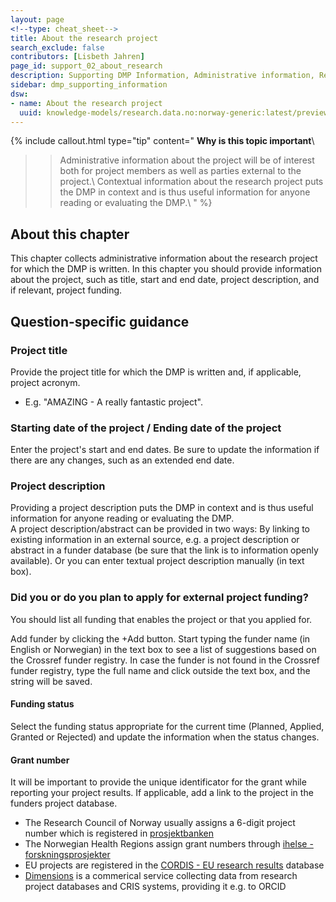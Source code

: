 ```yaml
---
layout: page
<!--type: cheat_sheet-->
title: About the research project
search_exclude: false
contributors: [Lisbeth Jahren]
page_id: support_02_about_research
description: Supporting DMP Information, Administrative information, Research project, Contributors, Funding
sidebar: dmp_supporting_information
dsw:
- name: About the research project
  uuid: knowledge-models/research.data.no:norway-generic:latest/preview?questionUuid=f0ef08fd-d733-465c-bc66-5de0b826c41b
---
```



{% include callout.html type="tip" content="
**Why is this topic important**\\

>> Administrative information about the project will be of interest both for project members as well as parties external to the project.\\
>> Contextual information about the research project puts the DMP in context and is thus useful information for anyone reading or evaluating the DMP.\\
" %}

## About this chapter
This chapter collects administrative information about the research project for which the DMP is written. In this chapter you should provide information about the project, such as title, start and end date, project description, and if relevant, project funding. 


## Question-specific guidance

### Project title
Provide the project title for which the DMP is written and, if applicable, project acronym.

* E.g. "AMAZING - A really fantastic project".

### Starting date of the project / Ending date of the project
Enter the project's start and end dates. Be sure to update the information if there are any changes, such as an extended end date. 

### Project description
Providing a project description puts the DMP in context and is thus useful information for anyone reading or evaluating the DMP.\
A project description/abstract can be provided in two ways: By linking to existing information in an external source, e.g. a project description or abstract in a funder database (be sure that the link is to information openly available). Or you can enter textual project description manually (in text box).

### Did you or do you plan to apply for external project funding?
You should list all funding that enables the project or that you applied for.

Add funder by clicking the +Add button. Start typing the funder name (in English or Norwegian) in the text box to see a list of suggestions based on the Crossref funder registry. In case the funder is not found in the Crossref funder registry, type the full name and click outside the text box, and the string will be saved.

#### Funding status
Select the funding status appropriate for the current time (Planned, Applied, Granted or Rejected) and update the information when the status changes. 

#### Grant number
It will be important to provide the unique identificator for the grant while reporting your project results. If applicable, add a link to the project in the funders project database.

* The Research Council of Norway usually assigns a 6-digit project number which is registered in [prosjektbanken](https://prosjektbanken.forskningsradet.no/)
* The Norwegian Health Regions assign grant numbers through [ihelse - forskningsprosjekter](https://forskningsprosjekter.ihelse.net/)
* EU projects are registered in the [CORDIS - EU research results](https://cordis.europa.eu/search) database
* [Dimensions](https://www.dimensions.ai) is a commerical service collecting data from research project databases and CRIS systems, providing it e.g. to ORCID
